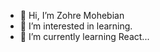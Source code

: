 - 👋 Hi, I’m Zohre Mohebian
- 👀 I’m interested in learning.
- 🌱 I’m currently learning React...
<!---
zmohebian13/zmohebian13 is a ✨ special ✨ repository because its `README.md` (this file) appears on your GitHub profile.
You can click the Preview link to take a look at your changes.
--->
